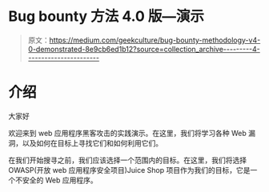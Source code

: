 # Bug bounty 方法 4.0 版—演示

> 原文：<https://medium.com/geekculture/bug-bounty-methodology-v4-0-demonstrated-8e9cb6ed1b12?source=collection_archive---------4----------------------->

# 介绍

大家好

欢迎来到 web 应用程序黑客攻击的实践演示。在这里，我们将学习各种 Web 漏洞，以及如何在目标上寻找它们和如何利用它们。

在我们开始搜寻之前，我们应该选择一个范围内的目标。在这里，我们将选择 OWASP(开放 web 应用程序安全项目)Juice Shop 项目作为我们的目标，它是一个不安全的 Web 应用程序。